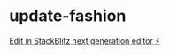# update-fashion

[Edit in StackBlitz next generation editor ⚡️](https://stackblitz.com/~/github.com/easytech-h/update-fashion)